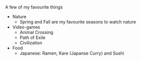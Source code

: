 A few of my favourite things
* Nature
  * Spring and Fall are my favourite seasons to watch nature
* Video-games
  * Animal Crossing
  * Path of Exile
  * Civilization
* Food
  * Japanese: Ramen, Kare (Japanse Curry) and Sushi
  
